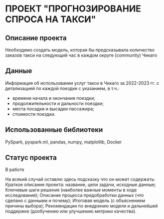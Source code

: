 # ПРОЕКТ "ПРОГНОЗИРОВАНИЕ СПРОСА НА ТАКСИ"

## Описание проекта
Необходимо создать модель, которая бы предсказывала количество заказов такси на следующий час в каждом округе (community) Чикаго

## Данные
Информация об использовании услуг такси в Чикаго за 2022-2023 гг. с детализацией по каждой поездке с указанием, в т.ч.:
- времени начала и окончания поездки;
- продолжительности и дальности поездки;
- места посадки и высадки пассажира;
- стоимости поездки.

## Использованные библиотеки
PySpark, pyspark.ml, pandas, numpy, matplotlib, Docker

## Статус проекта
В работе

На всякий случай оставлю здесь подсказку что он может содержать:
Краткое описание проекта: название, цели задачи, исходные данные;
Ключевые шаги решения (наиболее важные моменты в ходе исследования);
Описание процесса предобработки данных (что сделано с данными и почему);
Итоговая модель (с объяснением причины выбора);
Рекомендации по внедрению модели и дальнейшей поддержке (дообучению или улучшению метрики качества).
